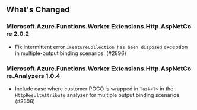 ## What's Changed

<!-- Please add your release notes in the following format:
- My change description (#PR/#issue)
-->

### Microsoft.Azure.Functions.Worker.Extensions.Http.AspNetCore 2.0.2

- Fix intermittent error `IFeatureCollection has been disposed` exception in multiple-output binding scenarios. (#2896)

### Microsoft.Azure.Functions.Worker.Extensions.Http.AspNetCore.Analyzers 1.0.4

- Include case where customer POCO is wrapped in `Task<T>` in the `HttpResultAttribute` analyzer for multiple output binding scenarios. (#3506)
